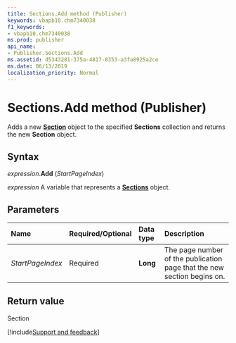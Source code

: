 ```yaml
---
title: Sections.Add method (Publisher)
keywords: vbapb10.chm7340038
f1_keywords:
- vbapb10.chm7340038
ms.prod: publisher
api_name:
- Publisher.Sections.Add
ms.assetid: d5343281-375a-4817-8353-a3fa8925a2ce
ms.date: 06/13/2019
localization_priority: Normal
---
```



# Sections.Add method (Publisher)

Adds a new **[Section](Publisher.Section.md)** object to the specified **Sections** collection and returns the new **Section** object.


## Syntax

_expression_.**Add** (_StartPageIndex_)

_expression_ A variable that represents a **[Sections](Publisher.Sections.md)** object.


## Parameters

|Name|Required/Optional|Data type|Description|
|:-----|:-----|:-----|:-----|
|_StartPageIndex_|Required| **Long**|The page number of the publication page that the new section begins on.|

## Return value

Section

[!include[Support and feedback](~/includes/feedback-boilerplate.md)]